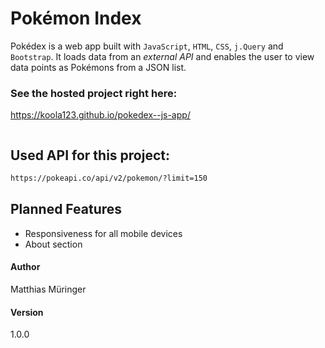 # Pokémon Index

Pokédex is a web app built with `JavaScript`, `HTML`, `CSS`, `j.Query` and `Bootstrap`.
It loads data from an *external API* and enables the user to view data points as Pokémons from a JSON list.


### See the hosted project right here:
https://koola123.github.io/pokedex--js-app/

![]()

## Used API for this project:
```html
https://pokeapi.co/api/v2/pokemon/?limit=150
```




## Planned Features
* Responsiveness for all mobile devices
* About section

#### Author
Matthias Müringer

#### Version
1.0.0
